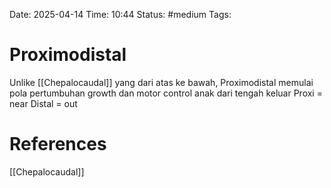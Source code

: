 Date: 2025-04-14
Time: 10:44
Status: #medium 
Tags:


# Proximodistal
Unlike [[Chepalocaudal]] yang dari atas ke bawah, Proximodistal memulai pola pertumbuhan  growth dan motor control anak dari tengah keluar
Proxi = near
Distal = out

# References
[[Chepalocaudal]]